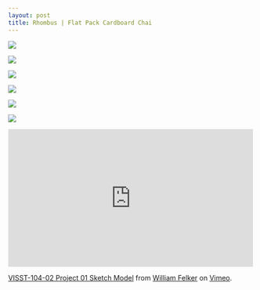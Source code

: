 ```yaml
---
layout: post
title: Rhombus | Flat Pack Cardboard Chai
---
```


![](http://)

![](http://)

![](http://)

![](http://)

![](http://)

![](http://)

<iframe src="https://player.vimeo.com/video/49839595" width="500" height="281" frameborder="0" webkitallowfullscreen mozallowfullscreen allowfullscreen></iframe>
<p><a href="https://vimeo.com/49839595">VISST-104-02 Project 01 Sketch Model</a> from <a href="https://vimeo.com/weftech">William Felker</a> on <a href="https://vimeo.com">Vimeo</a>.</p>


 <div data-configid="0/1389141" style="width:525px; height:340px;" class="issuuembed"></div><script type="text/javascript" src="//e.issuu.com/embed.js" async="true"></script>

